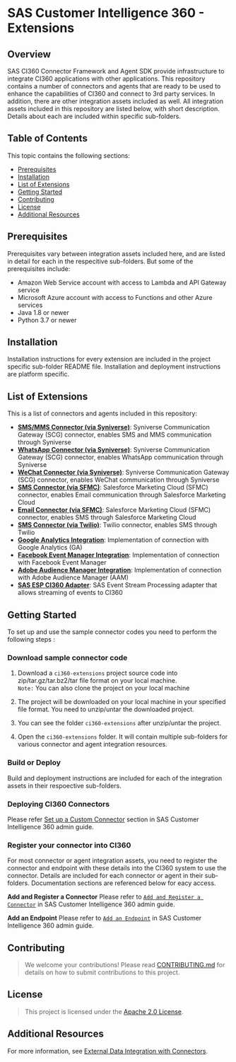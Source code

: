# SAS Customer Intelligence 360 - Extensions


## Overview
SAS CI360 Connector Framework and Agent SDK provide infrastructure to integrate CI360 applications with other applications. This repository contains a number of connectors and agents that are ready to be used to enhance the capabilities of CI360 and connect to 3rd party services. In addition, there are other integration assets included as well. All integration assets included in this repository are listed below, with short description. Details about each are included within specific sub-folders.

## Table of Contents

This topic contains the following sections:
* <a href="#prerequisites">Prerequisites</a>
* <a href="#installation">Installation</a>
* <a href="#list-of-extensions">List of Extensions</a>
* <a href="#getting-started">Getting Started</a>
* <a href="#contributing">Contributing</a>
* <a href="#license">License</a>
* <a href="#resources">Additional Resources</a>

## Prerequisites

Prerequisites vary between integration assets included here, and are listed in detail for each in the respecitive sub-folders. But some of the prerequisites include:
- Amazon Web Service account with access to Lambda and API Gateway service
- Microsoft Azure account with access to Functions and other Azure services
- Java 1.8 or newer
- Python 3.7 or newer

## Installation

Installation instructions for every extension are included in the project specific sub-folder README file. Installation and deployment instructions are platform specific.

## List of Extensions

This is a list of connectors and agents included in this repository:
- [__SMS/MMS Connector (via Syniverse)__](ci360-scg-connector): Syniverse Communication Gateway (SCG) connector, enables SMS and MMS communication through Syniverse
- [__WhatsApp Connector (via Syniverse)__](ci360-scg-connector): Syniverse Communication Gateway (SCG) connector, enables WhatsApp communication through Syniverse
- [__WeChat Connector (via Syniverse)__](ci360-scg-connector): Syniverse Communication Gateway (SCG) connector, enables WeChat communication through Syniverse
- [__SMS Connector (via SFMC)__](ci360-sfmc-connector): Salesforce Marketing Cloud (SFMC) connector, enables Email communication through Salesforce Marketing Cloud
- [__Email Connector (via SFMC)__](ci360-sfmc-connector): Salesforce Marketing Cloud (SFMC) connector, enables SMS through Salesforce Marketing Cloud
- [__SMS Connector (via Twilio)__](ci360-twilio-connector): Twilio connector, enables SMS through Twilio
- [__Google Analytics Integration__](google-analytics-integration): Implementation of connection with Google Analytics (GA)
- [__Facebook Event Manager Integration__](facebook-event-manager-integration): Implementation of connection with Facebook Event Manager
- [__Adobe Audience Manager Integration__](adobe-audience-manager-integration): Implementation of connection with Adobe Audience Manager (AAM)
- [__SAS ESP CI360 Adapter__](esp-ci360-adapter): SAS Event Stream Processing adapter that allows streaming of events to CI360

## Getting Started

To set up and use the sample connector codes you need to perform the following steps :

### Download sample connector code
1. Download a `ci360-extensions` project source code into zip/tar.gz/tar.bz2/tar file format on your local machine.<br/>
   `Note:` You can also clone the project on your local machine

2. The project will be downloaded on your local machine in your specified file format. You need to unzip/untar the downloaded project.  

3. You can see the folder `ci360-extensions` after unzip/untar the project.

4. Open the `ci360-extensions` folder. It will contain multiple sub-folders for various connector and agent integration resources.

### Build or Deploy
Build and deployment instructions are included for each of the integration assets in their respoective sub-folders.

### Deploying CI360 Connectors
Please refer [Set up a Custom Connector](https://go.documentation.sas.com/doc/en/cintcdc/production.a/cintag/ext-connectors-custom.htm) section in SAS Customer Intelligence 360 admin guide.

### Register your connector into CI360

For most connector or agent integration assets, you need to register the connector and endpoint with these details into the CI360 system to use the connector. Details are included for each connector or agent in their sub-folders. Documentation sections are referenced below for eacy access.

**Add and Register a Connector**
Please refer to [`Add and Register a Connector`](https://go.documentation.sas.com/doc/en/cintcdc/production.a/cintag/ext-connectors-add.htm) in SAS Customer Intelligence 360 admin guide.

**Add an Endpoint**
Please refer to [`Add an Endpoint`](https://go.documentation.sas.com/doc/en/cintcdc/production.a/cintag/ext-connectors-add-endpoint.htm) in SAS Customer Intelligence 360 admin guide.


## Contributing

> We welcome your contributions! Please read [CONTRIBUTING.md](CONTRIBUTING.md) for details on how to submit contributions to this project. 


## License

> This project is licensed under the [Apache 2.0 License](LICENSE).


## Additional Resources

For more information, see [External Data Integration with Connectors](http://documentation.sas.com/?cdcId=cintcdc&cdcVersion=production.a&docsetId=cintag&docsetTarget=ext-connectors-manage.htm&locale=en#p0uwf5nm4rrkn1n1gwrm03rh911r).